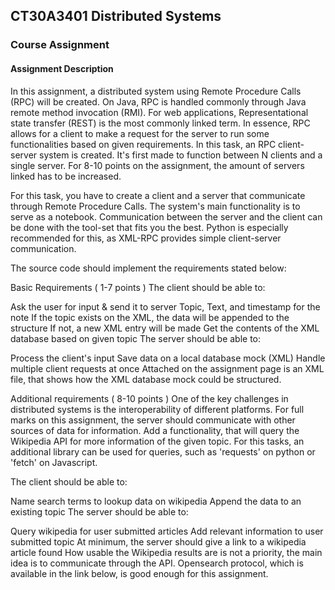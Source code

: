 ## CT30A3401 Distributed Systems

### Course Assignment

#### Assignment Description

In this assignment,  a distributed system using Remote Procedure Calls (RPC) will be created. On Java, RPC is handled commonly through Java remote method invocation (RMI). For web applications, Representational state transfer (REST) is the most commonly linked term. In essence, RPC allows for a client to make a request for the server to run some functionalities based on given requirements. In this task, an RPC client-server system is created. It's first made to function between N clients and a single server. For 8-10 points on the assignment, the amount of servers linked has to be increased.

For this task, you have to create a client and a server that communicate through Remote Procedure Calls. The system's main functionality is to serve as a notebook. Communication between the server and the client can be done with the tool-set that fits you the best. Python is especially recommended for this, as XML-RPC provides simple client-server communication.

The source code should implement the requirements stated below:

Basic Requirements ( 1-7 points )
The client should be able to:

Ask the user for input & send it to server
        Topic, Text, and timestamp for the note
        If the topic exists on the XML, the data will be appended to the structure
        If not, a new XML entry will be made
Get the contents of the XML database based on given topic
The server should be able to:

Process the client's input
Save data on a local database mock (XML)
Handle multiple client requests at once
Attached on the assignment page is an XML file, that shows how the XML database mock could be structured.

Additional requirements ( 8-10 points )
One of the key challenges in distributed systems is the interoperability of different platforms. For full marks on this assignment, the server should communicate with other sources of data for information. Add a functionality, that will query the Wikipedia API for more information of the given topic. For this tasks, an additional library can be used for queries, such as 'requests' on python or 'fetch' on Javascript.

The client should be able to:

Name search terms to lookup data on wikipedia
Append the data to an existing topic
The server should be able to:

Query wikipedia for user submitted articles
Add relevant information to user submitted topic
        At minimum, the server should give a link to a wikipedia article found
How usable the Wikipedia results are is not a priority, the main idea is to communicate through the API. Opensearch protocol, which is available in the link below, is good enough for this assignment.
